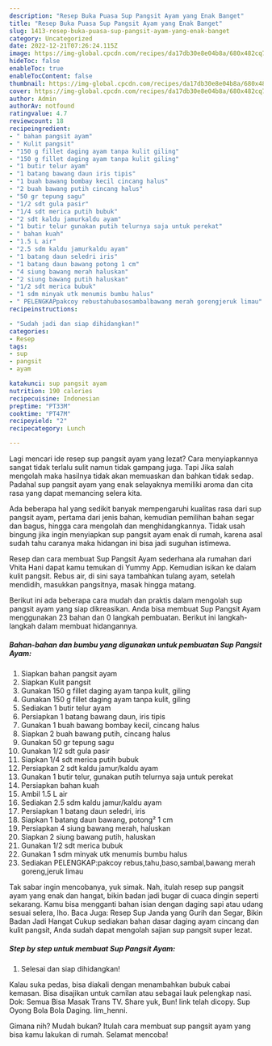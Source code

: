 ```yaml
---
description: "Resep Buka Puasa Sup Pangsit Ayam yang Enak Banget"
title: "Resep Buka Puasa Sup Pangsit Ayam yang Enak Banget"
slug: 1413-resep-buka-puasa-sup-pangsit-ayam-yang-enak-banget
category: Uncategorized
date: 2022-12-21T07:26:24.115Z
image: https://img-global.cpcdn.com/recipes/da17db30e8e04b8a/680x482cq70/sup-pangsit-ayam-foto-resep-utama.jpg
hideToc: false
enableToc: true
enableTocContent: false
thumbnail: https://img-global.cpcdn.com/recipes/da17db30e8e04b8a/680x482cq70/sup-pangsit-ayam-foto-resep-utama.jpg
cover: https://img-global.cpcdn.com/recipes/da17db30e8e04b8a/680x482cq70/sup-pangsit-ayam-foto-resep-utama.jpg
author: Admin
authorAv: notfound
ratingvalue: 4.7
reviewcount: 18
recipeingredient:
- " bahan pangsit ayam"
- " Kulit pangsit"
- "150 g fillet daging ayam tanpa kulit giling"
- "150 g fillet daging ayam tanpa kulit giling"
- "1 butir telur ayam"
- "1 batang bawang daun iris tipis"
- "1 buah bawang bombay kecil cincang halus"
- "2 buah bawang putih cincang halus"
- "50 gr tepung sagu"
- "1/2 sdt gula pasir"
- "1/4 sdt merica putih bubuk"
- "2 sdt kaldu jamurkaldu ayam"
- "1 butir telur gunakan putih telurnya saja untuk perekat"
- " bahan kuah"
- "1.5 L air"
- "2.5 sdm kaldu jamurkaldu ayam"
- "1 batang daun seledri iris"
- "1 batang daun bawang potong 1 cm"
- "4 siung bawang merah haluskan"
- "2 siung bawang putih haluskan"
- "1/2 sdt merica bubuk"
- "1 sdm minyak utk menumis bumbu halus"
- " PELENGKAPpakcoy rebustahubasosambalbawang merah gorengjeruk limau"
recipeinstructions:

- "Sudah jadi dan siap dihidangkan!"
categories:
- Resep
tags:
- sup
- pangsit
- ayam

katakunci: sup pangsit ayam 
nutrition: 190 calories
recipecuisine: Indonesian
preptime: "PT33M"
cooktime: "PT47M"
recipeyield: "2"
recipecategory: Lunch

---
```



Lagi mencari ide resep sup pangsit ayam yang lezat? Cara menyiapkannya sangat tidak terlalu sulit namun tidak gampang juga. Tapi Jika salah mengolah maka hasilnya tidak akan memuaskan dan bahkan tidak sedap. Padahal sup pangsit ayam yang enak selayaknya memiliki aroma dan cita rasa yang dapat memancing selera kita.


Ada beberapa hal yang sedikit banyak mempengaruhi kualitas rasa dari sup pangsit ayam, pertama dari jenis bahan, kemudian pemilihan bahan segar dan bagus, hingga cara mengolah dan menghidangkannya. Tidak usah bingung jika ingin menyiapkan sup pangsit ayam enak di rumah, karena asal sudah tahu caranya maka hidangan ini bisa jadi suguhan istimewa.

Resep dan cara membuat Sup Pangsit Ayam sederhana ala rumahan dari Vhita Hani dapat kamu temukan di Yummy App. Kemudian isikan ke dalam kulit pangsit. Rebus air, di sini saya tambahkan tulang ayam, setelah mendidih, masukkan pangsitnya, masak hingga matang.


Berikut ini ada beberapa cara mudah dan praktis dalam mengolah sup pangsit ayam yang siap dikreasikan. Anda bisa membuat Sup Pangsit Ayam menggunakan 23 bahan dan 0 langkah pembuatan. Berikut ini langkah-langkah dalam membuat hidangannya.

<!--inarticleads1-->

##### Bahan-bahan dan bumbu yang digunakan untuk pembuatan Sup Pangsit Ayam:

1. Siapkan  bahan pangsit ayam
1. Siapkan  Kulit pangsit
1. Gunakan 150 g fillet daging ayam tanpa kulit, giling
1. Gunakan 150 g fillet daging ayam tanpa kulit, giling
1. Sediakan 1 butir telur ayam
1. Persiapkan 1 batang bawang daun, iris tipis
1. Gunakan 1 buah bawang bombay kecil, cincang halus
1. Siapkan 2 buah bawang putih, cincang halus
1. Gunakan 50 gr tepung sagu
1. Gunakan 1/2 sdt gula pasir
1. Siapkan 1/4 sdt merica putih bubuk
1. Persiapkan 2 sdt kaldu jamur/kaldu ayam
1. Gunakan 1 butir telur, gunakan putih telurnya saja untuk perekat
1. Persiapkan  bahan kuah
1. Ambil 1.5 L air
1. Sediakan 2.5 sdm kaldu jamur/kaldu ayam
1. Persiapkan 1 batang daun seledri, iris
1. Siapkan 1 batang daun bawang, potong² 1 cm
1. Persiapkan 4 siung bawang merah, haluskan
1. Siapkan 2 siung bawang putih, haluskan
1. Gunakan 1/2 sdt merica bubuk
1. Gunakan 1 sdm minyak utk menumis bumbu halus
1. Sediakan  PELENGKAP:pakcoy rebus,tahu,baso,sambal,bawang merah goreng,jeruk limau


Tak sabar ingin mencobanya, yuk simak. Nah, itulah resep sup pangsit ayam yang enak dan hangat, bikin badan jadi bugar di cuaca dingin seperti sekarang. Kamu bisa mengganti bahan isian dengan daging sapi atau udang sesuai selera, lho. Baca Juga: Resep Sup Janda yang Gurih dan Segar, Bikin Badan Jadi Hangat Cukup sediakan bahan dasar daging ayam cincang dan kulit pangsit, Anda sudah dapat mengolah sajian sup pangsit super lezat. 

<!--inarticleads2-->

##### Step by step untuk membuat Sup Pangsit Ayam:


1. Selesai dan siap dihidangkan!

Kalau suka pedas, bisa diakali dengan menambahkan bubuk cabai kemasan. Bisa disajikan untuk camilan atau sebagai lauk pelengkap nasi. Dok: Semua Bisa Masak Trans TV. Share yuk, Bun! link telah dicopy. Sup Oyong Bola Bola Daging. lim_henni. 

Gimana nih? Mudah bukan? Itulah cara membuat sup pangsit ayam yang bisa kamu lakukan di rumah. Selamat mencoba!
